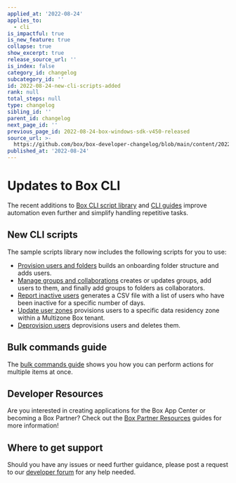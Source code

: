 ```yaml
---
applied_at: '2022-08-24'
applies_to:
  - cli
is_impactful: true
is_new_feature: true
collapse: true
show_excerpt: true
release_source_url: ''
is_index: false
category_id: changelog
subcategory_id: ''
id: 2022-08-24-new-cli-scripts-added
rank: null
total_steps: null
type: changelog
sibling_id: ''
parent_id: changelog
next_page_id: ''
previous_page_id: 2022-08-24-box-windows-sdk-v450-released
source_url: >-
  https://github.com/box/box-developer-changelog/blob/main/content/2022/08-24-new-cli-scripts-added.md
published_at: '2022-08-24'
---
```

# Updates to Box CLI

The recent additions to [Box CLI script library][1] and [CLI guides][2]
improve automation even further and simplify handling repetitive tasks.

<!-- more -->

## New CLI scripts

The sample scripts library now includes the following scripts for you to use:

* [Provision users and folders][3] builds an
onboarding folder structure and adds users.
* [Manage groups and collaborations][4] creates or updates groups, add users to them, and finally add groups to folders as collaborators.
* [Report inactive users][5] generates a CSV file with a list of users who have been inactive for a specific number of days.
* [Update user zones][6] provisions users to a specific
data residency zone within a Multizone Box tenant.
* [Deprovision users][7] deprovisions users and deletes them.

## Bulk commands guide

The [bulk commands guide][8] shows you how you can perform actions for multiple items at once.

## Developer Resources

Are you interested in creating applications for the Box App Center or becoming a Box Partner? Check out the
[Box Partner Resources][9] guides for more information!

## Where to get support

Should you have any issues or need further guidance, please post a request to
our [developer forum][10] for any help needed.

[1]: g://cli/scripts
[2]: g://cli/cli-docs
[3]: g://cli/scripts/provision-users-folders
[4]: g://cli/scripts/manage-groups-collaborations
[5]: g://cli/scripts/report-inactive-users
[6]: g://cli/scripts/user-zones-mass-update
[7]: g://cli/scripts/deprovision-users
[8]: g://cli/cli-docs/bulk-commands
[9]: https://support.box.com/hc/en-us/community/topics/360001932973-Platform-and-Developer-Forum
[10]: https://support.box.com/hc/en-us/sections/360009473734-Box-Partner-Resources
